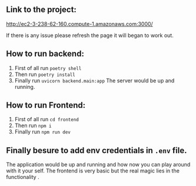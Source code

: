 ## Link to the project:
http://ec2-3-238-62-160.compute-1.amazonaws.com:3000/

If there is any issue please refresh the page it will began to work out.

## How to run backend:

1. First of all run `poetry shell`
2. Then run `poetry install`
3. Finally run `uvicorn backend.main:app`
The server would be up and running.

## How to run Frontend:

1. First of all run `cd frontend`
2. Then run `npm i`
3. Finally run `npm run dev`

## Finally besure to add env credentials in `.env` file.


The application would be up and running and how now you can play around with it your self. The frontend is very basic but the real magic lies in the functionality .

